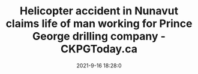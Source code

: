---
"title": "Helicopter accident in Nunavut claims life of man working for Prince George drilling company - CKPGToday.ca"
"date": "2021-9-16 18:28:0"
"feed_name": "GOOGLENEWSDRILLING"
"feed_website": "https://news.google.com/search?q=drilling%2Bincident&hl=en-US&gl=US&ceid=US:en"
"feed_rss": "https://news.google.com/rss/search?q=drilling%2Bincident&hl=en-US&gl=US&ceid=US:en"
"link": "https://ckpgtoday.ca/2021/09/16/helicopter-accident-in-nunavut-claims-life-of-man-working-for-prince-george-drilling-company/"
"file": "_posts/2021-1-1-a18125e53f1ad817afffb5e13e197a0cfad05d05.md"
"accident": "1"
"drilling": "0"
"dead": "1"
"injured": "0"
---